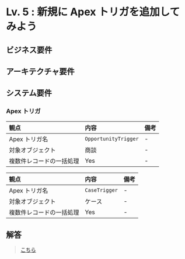 # Lv. 5 : 新規に Apex トリガを追加してみよう

## ビジネス要件

## アーキテクチャ要件

## システム要件

### Apex トリガ

| 観点                     | 内容                 | 備考 |
| :----------------------- | :------------------- | :--- |
| Apex トリガ名            | `OpportunityTrigger` | -    |
| 対象オブジェクト         | 商談                 | -    |
| 複数件レコードの一括処理 | Yes                  | -    |

| 観点                     | 内容          | 備考 |
| :----------------------- | :------------ | :--- |
| Apex トリガ名            | `CaseTrigger` | -    |
| 対象オブジェクト         | ケース        | -    |
| 複数件レコードの一括処理 | Yes           | -    |

## 解答

> [こちら](level-05-answer.md)
